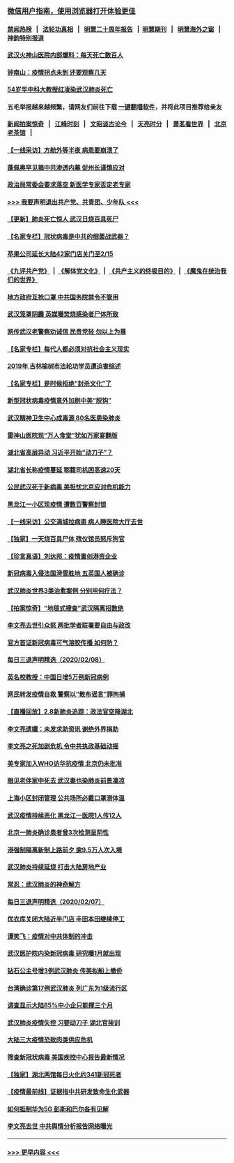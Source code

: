 ### [微信用户指南，使用浏览器打开体验更佳](https://github.com/gfw-breaker/banned-news1/blob/master/indexes/wechat-guide.md?t=0)
#### [禁闻热榜](热点新闻.md?t=0)  &nbsp;&nbsp;|&nbsp;&nbsp; [法轮功真相](https://github.com/gfw-breaker/truth/blob/master/README.md?t=0) &nbsp;&nbsp;|&nbsp;&nbsp; [明慧二十周年报告](https://github.com/gfw-breaker/mh-reports/blob/master/README.md?t=0) &nbsp;&nbsp;|&nbsp;&nbsp;[明慧期刊](https://github.com/gfw-breaker/mh-qikan) &nbsp;&nbsp;|&nbsp;&nbsp; [明慧海外之窗](https://github.com/gfw-breaker/mh-news/blob/master/README.md?t=0) &nbsp;&nbsp;|&nbsp;&nbsp; [神韵特别报道](https://github.com/gfw-breaker/mh-news/blob/master/shenyun.md?t=0)
#### [武汉火神山医院内部爆料：每天死亡数百人](../pages/nsc413/n11855017.md?t=02091602) 
#### [钟南山：疫情拐点未到 还要观察几天](../pages/nsc413/n11854504.md?t=02091602) 
#### [54岁华中科大教授红凌染武汉肺炎死亡](../pages/nsc413/n11854889.md?t=02091602) 
#### 五毛举报越来越频繁，请网友们前往下载 [一键翻墙软件](https://github.com/gfw-breaker/ssr-accounts)，并将此项目推荐给亲友
#### [新闻拍案惊奇](https://github.com/gfw-breaker/banned-news1/blob/master/pages/link4.md) &nbsp;&nbsp;|&nbsp;&nbsp; [江峰时刻](https://github.com/gfw-breaker/banned-news1/blob/master/pages/link4.md) &nbsp;&nbsp;|&nbsp;&nbsp; [文昭谈古论今](https://github.com/gfw-breaker/banned-news1/blob/master/pages/link4.md) &nbsp;&nbsp;|&nbsp;&nbsp; [天亮时分](https://github.com/gfw-breaker/banned-news1/blob/master/pages/link4.md) &nbsp;&nbsp;|&nbsp;&nbsp; [萧茗看世界](https://github.com/gfw-breaker/banned-news1/blob/master/pages/link4.md) &nbsp;&nbsp;|&nbsp;&nbsp; [北京老茶馆](https://github.com/gfw-breaker/banned-news1/blob/master/pages/link4.md) &nbsp;&nbsp;|&nbsp;&nbsp; 
#### [【一线采访】方舱外等半夜 病患要崩溃了](../pages/nsc413/n11854786.md?t=02091602) 
#### [蓬佩奥罕见揭中共渗透内幕 促州长谨慎应对](../pages/nsc413/n11854685.md?t=02091602) 
#### [政治局常委会要求落空 新医学专家否定老专家](../pages/nsc413/n11852540.md?t=02091602) 
#### [>>> 我要声明退出共产党、共青团、少年队 <<<](https://github.com/begood0513/goodnews/blob/master/quit/letter.md) 
#### [【更新】肺炎死亡惊人 武汉日烧百具死尸](../pages/nsc413/n11801312.md?t=02091602) 
#### [【名家专栏】冠状病毒是中共的细菌战武器？](../pages/nsc413/n11854546.md?t=02091602) 
#### [苹果公司延长大陆42家门店关门至2/15](../pages/nsc413/n11854605.md?t=02091602) 
#### [《九评共产党》](https://github.com/begood0513/9ping.md/blob/master/README.md) &nbsp;|&nbsp; [《解体党文化》](../../../../jtdwh.md/blob/master/README.md)  &nbsp;|&nbsp; [《共产主义的终极目的》](../../../../gczydzjmd.md/blob/master/README.md) &nbsp;|&nbsp; [《魔鬼在统治我们的世界》](../../../../mgztzwmdsj.md/blob/master/README.md) 
#### [地方政府互抢口罩 中共国务院禁令不管用](../pages/nsc413/n11854459.md?t=02091602) 
#### [武汉笼罩阴霾 英媒曝焚烧感染者尸体所致](../pages/nsc413/n11854482.md?t=02091602) 
#### [网传武汉老警察劝诫信 民贵党轻 勿以上为尊](../pages/nsc413/n11854494.md?t=02091602) 
#### [【名家专栏】每代人都必须对抗社会主义现实](../pages/nsc413/n11831412.md?t=02091602) 
#### [2019年 吉林榆树市法轮功学员遭迫害综述](../pages/nsc413/n11849574.md?t=02091602) 
#### [【名家专栏】是时候拒绝“封杀文化”了](../pages/nsc413/n11814093.md?t=02091602) 
#### [新型冠状病毒疫情意外加剧中美“脱钩”](../pages/nsc413/n11854475.md?t=02091602) 
#### [武汉精神卫生中心成毒源 80名医患染肺炎](../pages/nsc413/n11854415.md?t=02091602) 
#### [雷神山医院现“万人食堂”犹如万家宴翻版](../pages/nsc413/n11854454.md?t=02091602) 
#### [湖北省高层异动 习近平开始“动刀子”？](../pages/nsc413/n11854313.md?t=02091602) 
#### [湖北省长称疫情蔓延 鄂籍司机困高速20天](../pages/nsc413/n11854382.md?t=02091602) 
#### [公民武汉死于新病毒 美担忧北京应对危机能力](../pages/nsc413/n11854331.md?t=02091602) 
#### [黑龙江一小区现疫情 遭数百警察封锁](../pages/nsc413/n11854347.md?t=02091602) 
#### [【一线采访】公交满城拉病患 病人睡医院大厅去世](../pages/nsc413/n11854322.md?t=02091602) 
#### [【独家】一天烧百具尸体 殡仪馆员怒斥狗官](../pages/nsc413/n11853323.md?t=02091602) 
#### [【珍言真语】刘达邦：疫情重创港资企业](../pages/nsc413/n11854274.md?t=02091602) 
#### [新冠病毒入侵法国滑雪胜地 五英国人被确诊](../pages/nsc413/n11854307.md?t=02091602) 
#### [武汉肺炎世界3类治愈案例 分别用何疗法？](../pages/nsc413/n11854231.md?t=02091602) 
#### [【拍案惊奇】“地毯式搜查”武汉隔离招数绝](../pages/nsc413/n11853334.md?t=02091602) 
#### [李文亮去世引众怒 两批学者联署要自由与政改](../pages/nsc413/n11854100.md?t=02091602) 
#### [官方首证新冠病毒可气溶胶传播 如何防？](../pages/nsc413/n11854210.md?t=02091602) 
#### [每日三退声明精选（2020/02/08）](../pages/nsc413/n11854227.md?t=02091602) 
#### [英名校教授：中国日增5万例新冠病例](../pages/nsc413/n11854174.md?t=02091602) 
#### [网民转发疫情自救 警察以“散布谣言”罪拘捕](../pages/nsc413/n11854110.md?t=02091602) 
#### [【直播回放】2.8新肺炎追踪：政法官空降湖北](../pages/nsc413/n11854028.md?t=02091602) 
#### [李文亮遗孀：未发求助资讯 谢绝外界捐助](../pages/nsc413/n11854067.md?t=02091602) 
#### [李文亮之死加剧危机 令中共执政基础动摇](../pages/nsc413/n11854003.md?t=02091602) 
#### [美专家加入WHO访华抗疫情 北京仍未批准](../pages/nsc413/n11854043.md?t=02091602) 
#### [眼见老伴家中死去 武汉妻也染肺炎前景凄凉](../pages/nsc413/n11854040.md?t=02091602) 
#### [上海小区封闭管理 公共场所必戴口罩测体温](../pages/nsc413/n11853846.md?t=02091602) 
#### [武汉疫情持续恶化 黑龙江一医院1人传12人](../pages/nsc413/n11853839.md?t=02091602) 
#### [北京一肺炎确诊患者曾3次检测呈阴性](../pages/nsc413/n11853772.md?t=02091602) 
#### [港强制隔离新制上路前夕 逾9.5万人次入境](../pages/nsc413/n11853708.md?t=02091602) 
#### [武汉肺炎持续延烧 打击大陆房地产业](../pages/nsc413/n11853405.md?t=02091602) 
#### [常忍：武汉肺炎的神奇解方](../pages/nsc413/n11853413.md?t=02091602) 
#### [每日三退声明精选（2020/02/07）](../pages/nsc413/n11853462.md?t=02091602) 
#### [优衣库关闭大陆近半门店 丰田本田继续停工](../pages/nsc413/n11853213.md?t=02091602) 
#### [谭笑飞：疫情对中共体制的冲击](../pages/nsc413/n11853341.md?t=02091602) 
#### [武汉医护院内染新冠病毒 研究曝1月就出现](../pages/nsc413/n11852928.md?t=02091602) 
#### [钻石公主号增3例武汉肺炎 传美拟船上撤侨](../pages/nsc413/n11853240.md?t=02091602) 
#### [台湾确诊第17例武汉肺炎 列广东为1级流行区](../pages/nsc413/n11853182.md?t=02091602) 
#### [调查显示大陆85%中小企只能撑三个月](../pages/nsc413/n11853086.md?t=02091602) 
#### [武汉肺炎疫情失控 习要动刀子 湖北官挨训](../pages/nsc413/n11851103.md?t=02091602) 
#### [大陆三大疫情恐致肉类供应危机](../pages/nsc413/n11852769.md?t=02091602) 
#### [筛查新冠状病毒 美国疾控中心报告最新情况](../pages/nsc413/n11853070.md?t=02091602) 
#### [【独家】湖北两馆每日火化约341新冠死者](../pages/nsc413/n11845444.md?t=02091602) 
#### [【疫情最前线】证据指中共研发致命生化武器](../pages/nsc413/n11853087.md?t=02091602) 
#### [如何抵制华为5G 彭斯和巴尔各有见解](../pages/nsc413/n11852535.md?t=02091602) 
#### [李文亮去世 中共舆情分析报告网络曝光](../pages/nsc413/n11852868.md?t=02091602) 

----
#### [ >>> 更早内容 <<< ](../indexes/nsc413-earlier.md)
